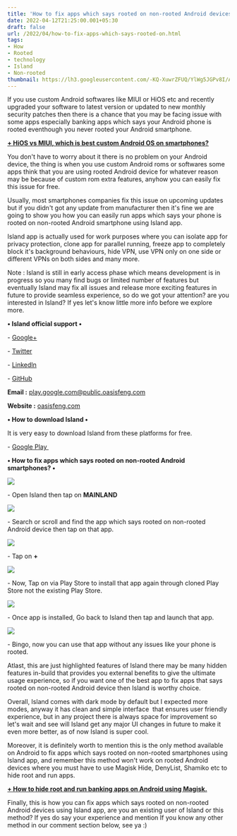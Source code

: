 ```yaml
---
title: 'How to fix apps which says rooted on non-rooted Android devices?'
date: 2022-04-12T21:25:00.001+05:30
draft: false
url: /2022/04/how-to-fix-apps-which-says-rooted-on.html
tags: 
- How
- Rooted
- technology
- Island
- Non-rooted
thumbnail: https://lh3.googleusercontent.com/-KQ-XuwrZFUQ/YlWg5JGPv8I/AAAAAAAAKKI/x4w6KK3NdM0BPR0MVeRxQAzHePAsmXJ1ACNcBGAsYHQ/s1600/1649778912210786-0.png
---
```


  

  

If you use custom Android softwares like MIUI or HiOS etc and recently upgraded your software to latest version or updated to new monthly security patches then there is a chance that you may be facing issue with some apps especially banking apps which says your Android phone is rooted eventhough you never rooted your Android smartphone.

  

**[\+ HiOS vs MIUI, which is best custom Android OS on smartphones?](https://www.techtracker.in/2022/03/hios-vs-miui-which-is-best-custom.html)**

  

You don't have to worry about it there is no problem on your Android device, the thing is when you use custom Android roms or softwares some apps think that you are using rooted Android device for whatever reason may be because of custom rom extra features, anyhow you can easily fix this issue for free.

  

Usually, most smartphones companies fix this issue on upcoming updates but if you didn't got any update from manufacturer then it's fine we are going to show you how you can easily run apps which says your phone is rooted on non-rooted Android smartphone using Island app.

  

Island app is actually used for work purposes where you can isolate app for privacy protection, clone app for parallel running, freeze app to completely block it's background behaviours, hide VPN, use VPN only on one side or different VPNs on both sides and many more.

  

Note : Island is still in early access phase which means development is in progress so you many find bugs or limited number of features but eventually Island may fix all issues and release more exciting features in future to provide seamless experience, so do we got your attention? are you interested in Island? If yes let's know little more info before we explore more.

  

**• Island official support •**

\- [Google+](https://plus.google.com/+OasisFeng)

\- [Twitter](https://www.twitter.com/oasisfeng)

\- [LinkedIn](https://www.linkedin.com/in/oasisfeng)

\- [GitHub](https://github.com/oasisfeng)

**Email :** [play.google.com@public.oasisfeng.com](mailto:play.google.com@public.oasisfeng.com)

**Website :** [oasisfeng.com](http://oasisfeng.com)

**• How to download Island •**

It is very easy to download Island from these platforms for free.

  

\- [Google Play ](https://play.google.com/store/apps/details?id=com.oasisfeng.island&hl=en_US&gl=US&referrer=utm_source=google&utm_medium=organic&utm_term=island%20app%20store&pcampaignid=APPU_1_7ppVYovuFL6pptQP78Ks4AQ)

  

**• How to fix apps which says rooted on non-rooted Android smartphones? •**

 **![](https://lh3.googleusercontent.com/-SI4I0BeRKy4/YlWg3zNqrvI/AAAAAAAAKKE/XC29WaWrYZkT_7SvLmNMLl_kGBn0O40ZQCNcBGAsYHQ/s1600/1649778908306887-1.png)** 

\- Open Island then tap on **MAINLAND**

  

 ![](https://lh3.googleusercontent.com/-Gm9xiyJxspQ/YlWg29nfj7I/AAAAAAAAKKA/kfqJY6hDObgqooM8pc9bNIegzuxBCke6QCNcBGAsYHQ/s1600/1649778904744946-2.png) 

  

\- Search or scroll and find the app which says rooted on non-rooted Android device then tap on that app.

  

 ![](https://lh3.googleusercontent.com/-UrWR1kg02Qk/YlWg2NjVc9I/AAAAAAAAKJ8/qteNFJegyOMBKKeR1hg97uUzohZFlmpcQCNcBGAsYHQ/s1600/1649778901769162-3.png) 

  

\- Tap on **+**

 **![](https://lh3.googleusercontent.com/-nk6BVfZ9q8Y/YlWg1QahTQI/AAAAAAAAKJ4/mFiccBaMHsg5SE2GznRVHTNBMEvCoO98wCNcBGAsYHQ/s1600/1649778898411173-4.png)** 

\- Now, Tap on via Play Store to install that app again through cloned Play Store not the existing Play Store.

  

 ![](https://lh3.googleusercontent.com/-c0aef4tmp2o/YlWg0o-VQ1I/AAAAAAAAKJ0/EVloHAE2gDIPPIBetmZk3ATG3TcL25OyQCNcBGAsYHQ/s1600/1649778895015424-5.png) 

  

\- Once app is installed, Go back to Island then tap and launch that app.

  

 ![](https://lh3.googleusercontent.com/-XyUi9t3nyW0/YlWgzgc1sGI/AAAAAAAAKJw/vWZV5CYUcS4-f50fKdf_nmjcT10RC7fMwCNcBGAsYHQ/s1600/1649778891091556-6.png) 

  

  

\- Bingo, now you can use that app without any issues like your phone is rooted.

  

Atlast, this are just highlighted features of Island there may be many hidden features in-build that provides you external benefits to give the ultimate usage experience, so if you want one of the best app to fix apps that says rooted on non-rooted Android device then Island is worthy choice.

  

Overall, Island comes with dark mode by default but I expected more modes, anyway it has clean and simple interface  that ensures user friendly experience, but in any project there is always space for improvement so let's wait and see will Island get any major UI changes in future to make it even more better, as of now Island is super cool.

  

Moreover, it is definitely worth to mention this is the only method available on Android to fix apps which says rooted on non-rooted smartphones using Island app, and remember this method won't work on rooted Android devices where you must have to use Magisk Hide, DenyList, Shamiko etc to hide root and run apps.

**[\+ How to hide root and run banking apps on Android using Magisk.](https://www.techtracker.in/2022/03/how-to-hide-root-and-run-banking-apps.html)**

  

Finally, this is how you can fix apps which says rooted on non-rooted Android devices using Island app, are you an existing user of Island or this method? If yes do say your experience and mention If you know any other method in our comment section below, see ya :)